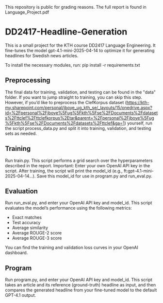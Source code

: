 This repository is public for grading reasons. The full report is found in Language_Project.pdf
# DD2417-Headline-Generation
This is a small project for the KTH course DD2417 Language Engineering. It fine-tunes the model gpt-4.1-mini-2025-04-14 to optimize it for generating headlines for Swedish news articles.

To install the necessary modules, run:
pip install -r requirements.txt

## Preprocessing
The final data for training, validation, and testing can be found in the "data" folder. If you want to jump straight to training, you can skip this step. However, if you’d like to preprocess the ClefKorpus dataset (https://kth-my.sharepoint.com/personal/jboye_ug_kth_se/_layouts/15/onedrive.aspx?id=%2Fpersonal%2Fjboye%5Fug%5Fkth%5Fse%2FDocuments%2Fdatasets%2Fttclef%2Fttclefkorpus%2Etar&parent=%2Fpersonal%2Fjboye%5Fug%5Fkth%5Fse%2FDocuments%2Fdatasets%2Fttclef&ga=1) yourself, run the script process_data.py and split it into training, validation, and testing sets as needed.

## Training
Run train.py. This script performs a grid search over the hyperparameters described in the report.
Important: Enter your own OpenAI API key in the script. After training, the script will print the model_id (e.g., ft:gpt-4.1-mini-2025-04-14...). Save this model_id for use in program.py and run_eval.py.

## Evaluation
Run run_eval.py, and enter your OpenAI API key and model_id. This script evaluates the model’s performance using the following metrics:
- Exact matches
- Test accuracy
- Average similarity
- Average ROUGE-2 score
- Average ROUGE-3 score

You can find the training and validation loss curves in your OpenAI dashboard.

## Program
Run program.py, and enter your OpenAI API key and model_id. This script takes an article and its reference (ground-truth) headline as input, and then compares the generated headline from your fine-tuned model to the default GPT-4.1 output.

